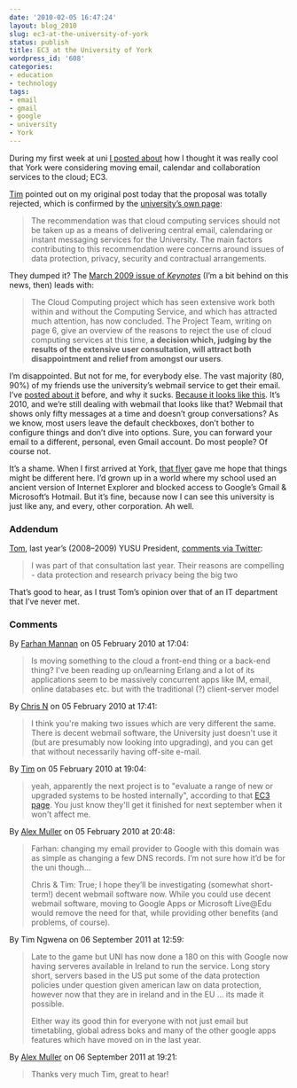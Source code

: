 ```yaml
---
date: '2010-02-05 16:47:24'
layout: blog_2010
slug: ec3-at-the-university-of-york
status: publish
title: EC3 at the University of York
wordpress_id: '608'
categories:
- education
- technology
tags:
- email
- gmail
- google
- university
- York
---
```


During my first week at uni [I posted
about](http://alex.mullr.net/blog/2008/10/to-the-cloud/) how I thought it was
really cool that York were considering moving email, calendar and
collaboration services to the cloud; EC3.

[Tim](http://hi.im/timsaunders) pointed out on my original post today that the
proposal was totally rejected, which is confirmed by the [university’s own
page](http://www.york.ac.uk/services/cserv/offdocs/projects.yrk/ec3/):

> The recommendation was that cloud computing services should not be taken up
as a means of delivering central email, calendaring or instant messaging
services for the University. The main factors contributing to this
recommendation were concerns around issues of data protection, privacy,
security and contractual arrangements.

They dumped it? The [March 2009 issue of
_Keynotes_](http://www.york.ac.uk/services/cserv/offdocs/keynotes/mar09.pdf)
(I’m a bit behind on this news, then) leads with:

> The Cloud Computing project which has seen extensive work both within and
without the Computing Service, and which has attracted much attention, has now
concluded. The Project Team, writing on page 6, give an overview of the
reasons to reject the use of cloud computing services at this time, **a
decision which, judging by the results of the extensive user consultation,
will attract both disappointment and relief from amongst our users**.

I’m disappointed. But not for me, for everybody else. The vast majority (80,
90%) of my friends use the university’s webmail service to get their email.
I’ve [posted about it](http://alex.mullr.net/blog/2008/09/email/) before, and
why it sucks. [Because it looks like
this](http://s3.amazonaws.com/alexmuller/static/blog/2008-09-09-yorkmail.png).
It’s 2010, and we’re still dealing with webmail that looks like that? Webmail
that shows only fifty messages at a time and doesn’t group conversations? As
we know, most users leave the default checkboxes, don’t bother to configure
things and don’t dive into options. Sure, you can forward your email to a
different, personal, even Gmail account. Do most people? Of course not.

It’s a shame. When I first arrived at York, [that
flyer](http://s3.amazonaws.com/alexmuller/static/blog/2008-10-22-yorkcloud.jpg)
gave me hope that things might be different here. I’d grown up in a world
where my school used an ancient version of Internet Explorer and blocked
access to Google’s Gmail & Microsoft’s Hotmail. But it’s fine, because now I
can see this university is just like any, and every, other corporation. Ah
well.

### Addendum

[Tom](http://www.tomscott.com/), last year’s (2008–2009) YUSU President,
[comments via Twitter](http://twitter.com/tomscott/status/8687725886):

> I was part of that consultation last year. Their reasons are compelling -
data protection and research privacy being the big two

That’s good to hear, as I trust Tom’s opinion over that of an IT department
that I’ve never met.

### Comments ###

By [Farhan Mannan](http://disinformatics.com) on 05 February 2010 at 17:04:

> Is moving something to the cloud a front-end thing or a back-end thing? I've
> been reading up on/learning Erlang and a lot of its applications seem to be
> massively concurrent apps like IM, email, online databases etc. but with the
> traditional (?) client-server model

By [Chris N](http://www.pling.org.uk/) on 05 February 2010 at 17:41:

> I think you're making two issues which are very different the same. There is
> decent webmail software, the University just doesn't use it (but are presumably
> now looking into upgrading), and you can get that without necessarily having
> off-site e-mail.

By [Tim](http://hi.im/timsaunders) on 05 February 2010 at 19:04:

> yeah, apparently the next project is to "evaluate a range of new or upgraded
> systems to be hosted internally", according to that <a
> href="http://www.york.ac.uk/services/cserv/offdocs/projects.yrk/ec3/"
> rel="nofollow">EC3 page</a>. You just know they'll get it finished for next
> september when it won't affect me.

By [Alex Muller](http://alex.mullr.net/blog/) on 05 February 2010 at 20:48:

> Farhan: changing my email provider to Google with this domain was as simple as
> changing a few DNS records. I’m not sure how it’d be for the uni though…
> 
> Chris & Tim: True; I hope they’ll be investigating (somewhat short-term!) decent
> webmail software now. While you could use decent webmail software, moving to
> Google Apps or Microsoft Live@Edu would remove the need for that, while
> providing other benefits (and problems, of course).

By Tim Ngwena on 06 September 2011 at 12:59:

> Late to the game but UNI has now done a 180 on this with Google now having
> serveres available in Ireland to run the  service. Long story short, servers
> based in the US put some of the data protection policies under question given
> american law on data protection, however now that they are in ireland and in the
> EU ... its made it possible.
> 
> Either way its good thin for everyone with not just email but timetabling,
> global adress boks and many of the other google apps features which have moved
> on in the last year.

By [Alex Muller](http://alex.mullr.net/blog/) on 06 September 2011 at 19:21:

> Thanks very much Tim, great to hear!
